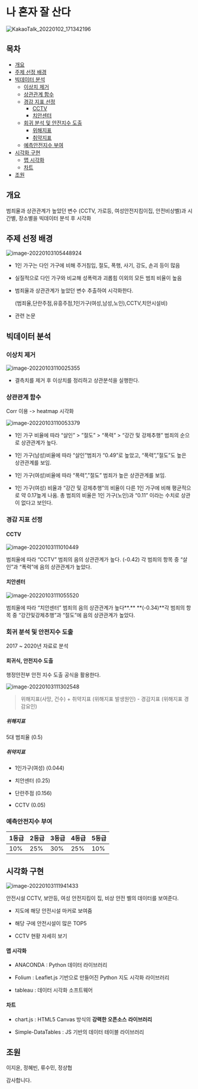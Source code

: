 # 나 혼자 잘 산다

![KakaoTalk_20220102_171342196](https://user-images.githubusercontent.com/51068026/147896011-c9ddf7bc-56e9-4797-bfa3-d041481db293.png)

## 목차
* [개요](#개요)
* [주제 선정 배경](#주제-선정-배경)
* [빅데이터 분석](#빅데이터-분석)
  + [이상치 제거](#이상치-제거)
  + [상관관계 함수](#상관관계-함수)
  + [경감 지표 선정](#경감-지표-선정)
    - [CCTV](#cctv)
    - [치안센터](#치안센터)
  + [회귀 분석 및 안전지수 도출](#회귀-분석-및-안전지수-도출)
      * [위해지표](#위해지표)
      * [취약지표](#취약지표)
  + [예측안전지수 부여](#예측안전지수-부여)
* [시각화 구현](#시각화-구현)
  - [맵 시각화](#맵-시각화)
  - [차트](#차트)
* [조원](#조원)

## 개요

 범죄율과 상관관계가 높았던 변수 (CCTV, 가로등, 여성안전지킴이집, 안전비상벨)과 시간별, 장소별을 빅데이터 분석 후 시각화


## 주제 선정 배경

![image-20220103105448924](https://user-images.githubusercontent.com/51068026/147896021-89848c95-3548-4503-969c-cdb80ce50b77.png)

- 1인 가구는 다인 가구에 비해 주거침입, 절도, 폭행, 사기, 강도, 손괴 등이 많음

- 실질적으로 다인 가구와 비교해 성폭력과 괴롭힘 이외의 모든 범죄 비율이 높음

- 범죄율과 상관관계가 높았던 변수 추출하여 시각화한다.

  (범죄율,단란주점,유흥주점,1인가구(여성,남성,노인),CCTV,치안시설비)

- 관련 논문
  
  [1인 가구와 범죄발생에 관한 연구: 서울시 25개 자치구 패널자료를 중심으로]:"https://www.si.re.kr/node/60865"
  
  

## 빅데이터 분석


### 이상치 제거
![image-20220103110025355](https://user-images.githubusercontent.com/51068026/147896035-399c40f7-31e0-45a6-a648-ddb64f9d83b4.png)

- 결측치를 제거 후 이상치를 정리하고 상관분석을 실행한다.


### 상관관계 함수
Corr 이용 -> heatmap 시각화

![image-20220103110053379](https://user-images.githubusercontent.com/51068026/147896052-92dd253a-c317-4392-94bc-3bdfd83870ca.png)

- 1인 가구 비율에 따라 “살인” > ”절도” > “폭력” > “강간 및 강제추행” 범죄의 순으로 상관관계가 높다. 

-  1인 가구(남성)비율에 따라 “살인”범죄가 “0.49”로 높았고, “폭력”,”절도”도 높은 상관관계를 보임.

-  1인 가구(여성)비율에 따라 “폭력”,”절도” 범죄가 높은 상관관계를 보임.

- 1인 가구(여성) 비율과 “강간 및 강제추행”의 비율이 다른 1인 가구에 비해 평균적으로 약 0.17높게 나옴. 총 범죄의 비율은 1인 가구(노인)과 “0.11” 이라는 수치로 상관이 없다고 보인다.



### 경감 지표 선정

#### CCTV

![image-20220103111010449](https://user-images.githubusercontent.com/51068026/147896061-02644d54-a1a9-416f-a174-7fe7651c938d.png)

범죄율에 따라 “CCTV” 범죄의 음의 상관관계가 높다. (-0.42) 각 범죄의 항목 중 “살인”과 “폭력”에 음의 상관관계가 높았다.

#### 치안센터

![image-20220103111055520](https://user-images.githubusercontent.com/51068026/147896062-a4470be0-3eef-4dda-bb8f-d5c0c37ee46a.png)

범죄율에 따라 “치안센터” 범죄의 음의 상관관계가 높다**.** **(-0.34)**각 범죄의 항목 중 “강간및강제추행”과 “절도”에 음의 상관관계가 높았다.



### 회귀 분석 및 안전지수 도출

2017 ~ 2020년 자료로 분석

#### 회귀식, 안전지수 도출 

행정안전부 안전 지수 도출 공식을 활용한다.

![image-20220103111302548](https://user-images.githubusercontent.com/51068026/147896066-92895347-43f0-4632-a201-0cb81324fede.png)

>  위해지표(사망, 건수) + 취약지표 (위해지표 발생원인) - 경감지표 (위해지표 경감요인)

##### 위해지표 
5대 범죄율 (0.5)

##### 취약지표 

- 1인가구(여성) (0.044)

- 치안센터 (0.25)

- 단란주점 (0.156)

- CCTV (0.05)

### 예측안전지수 부여

| 1등급 | 2등급 | 3등급 | 4등급 | 5등급 |
| ----- | ----- | ----- | ----- | ----- |
| 10%   | 25%   | 30%   | 25%   | 10%   |



## 시각화 구현

![image-20220103111941433](https://user-images.githubusercontent.com/51068026/147896073-413f31d6-ca0d-4476-9109-4e259e5b42b7.png)

안전시설 CCTV, 보안등, 여성 안전지킴이 집, 비상 안전 벨의 데이터를 보여준다.

- 지도에 해당 안전시설 마커로 보여줌

- 해당 구에 안전시설이 많은 TOP5

- CCTV 현황 자세히 보기

#### 맵 시각화

- ANACONDA : Python 데이터 라이브러리

- Folium : Leaflet.js 기반으로 만들어진 Python 지도 시각화 라이브러리   

- tableau : 데이터 시각화 소프트웨어

#### 차트 

 - chart.js : HTML5 Canvas 방식의 **강력한 오픈소스** **라이브러리**

- Simple-DataTables : JS 기반의 데이터 테이블 라이브러리

  

## 조원

이지윤, 정혜빈, 류수민, 정상협 



감사합니다.
